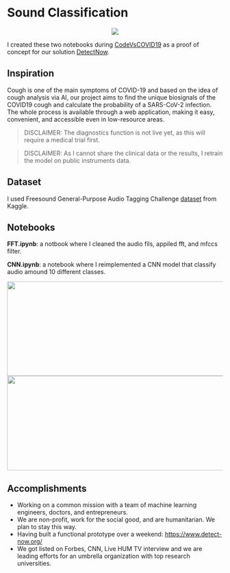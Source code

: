 # Sound Classification

<p align="center">
    <img src="https://raw.githubusercontent.com/MoAmrYehia/res/master/DetectLogo.png?">
</p>

I created these two notebooks during [CodeVsCOVID19](https://codevscovid19.devpost.com/) as a proof of concept for our solution [DetectNow](https://www.detect-now.org/). 

## Inspiration 
Cough is one of the main symptoms of COVID-19 and based on the idea of cough analysis via AI, our project aims to find the unique biosignals of the COVID19 cough and calculate the probability of a SARS-CoV-2 infection. The whole process is available through a web application, making it easy, convenient, and accessible even in low-resource areas.

> DISCLAIMER: The diagnostics function is not live yet, as this will require a medical trial first.

> DISCLAIMER: As I cannot share the clinical data or the results, I retrain the model on public instruments data. 

## Dataset
I used Freesound General-Purpose Audio Tagging Challenge [dataset](https://www.kaggle.com/c/freesound-audio-tagging) from Kaggle. 

## Notebooks
**FFT.ipynb**: a notbook where I cleaned the audio fils, appiled fft, and mfccs filter.

**CNN.ipynb**: a notebook where I reimplemented a CNN model that classify audio amound 10 different classes.

<p align="center">
    <img src="https://raw.githubusercontent.com/MoAmrYehia/res/master/1.png?"
        width = "1100" 
        height= "220">
      <img src="https://raw.githubusercontent.com/MoAmrYehia/res/master/3.png?"
        width = "1100" 
        height= "220">
</p>

## Accomplishments 
* Working on a common mission with a team of machine learning engineers, doctors, and entrepreneurs.
* We are non-profit, work for the social good, and are humanitarian. We plan to stay this way.
* Having built a functional prototype over a weekend: https://www.detect-now.org/
* We got listed on Forbes, CNN, Live HUM TV interview and we are leading efforts for an umbrella organization with top research universities.

